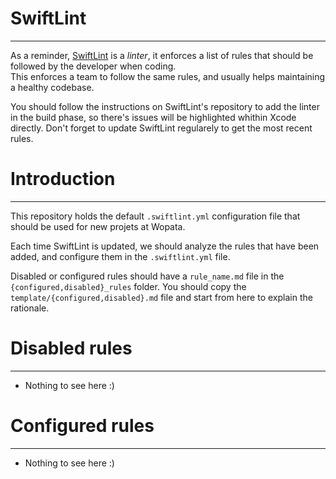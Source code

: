 # SwiftLint
----------
As a reminder, [SwiftLint](https://github.com/realm/SwiftLint) is a _linter_, it
enforces a list of rules that should be followed by the developer when coding.  
This enforces a team to follow the same rules, and usually helps maintaining a
healthy codebase.  

You should follow the instructions on SwiftLint's repository to add the linter
in the build phase, so there's issues will be highlighted whithin Xcode directly.
Don't forget to update SwiftLint regularely to get the most recent rules.

# Introduction
----------
This repository holds the default `.swiftlint.yml` configuration file
that should be used for new projets at Wopata.  

Each time SwiftLint is updated, we should analyze the rules that have been added, and configure them in the `.swiftlint.yml` file.  

Disabled or configured rules should have a `rule_name.md` file in the `{configured,disabled}_rules` folder. You should copy the `template/{configured,disabled}.md` file and start from here to explain the rationale.

# Disabled rules
----------
 - Nothing to see here :)

# Configured rules
----------
 - Nothing to see here :)
